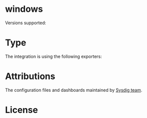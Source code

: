 # windows


Versions supported: 

# Type

The integration is using the following exporters:


# Attributions
The configuration files and dashboards maintained by [Sysdig team](https://sysdig.com/).

# License